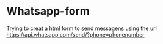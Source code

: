 # Whatsapp-form
Trying to creat a html form to send messagens using the url https://api.whatsapp.com/send/?phone=phonenumber
